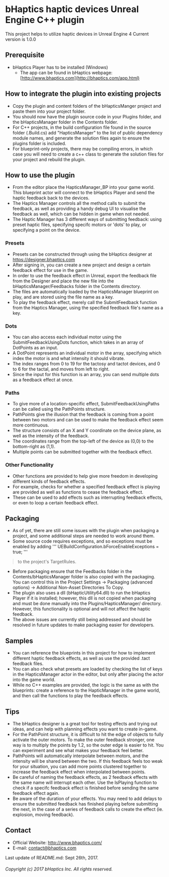 # bHaptics haptic devices Unreal Engine C++ plugin
This project helps to utilize haptic devices in Unreal Engine 4
Current version is 1.0.0

## Prerequisite
* bHaptics Player has to be installed (Windows)
   * The app can be found in
   bHaptics webpage: [http://www.bhaptics.com](http://bhaptics.com/app.html)

## How to integrate the plugin into existing projects
* Copy the plugin and content folders of the bHapticsManger project and paste them into your project folder.
* You should now have the plugin source code in your Plugins folder, and the bHapticsManager folder in the Contents folder.
* For C++ projects, in the build configuration file found in the source folder (<YourProjectName>.Build.cs) add "HapticsManager"
to the list of public dependency module names, and generate the solution files again to ensure the plugins folder is included.
* For blueprint-only projects, there may be compiling errors, in which case you will need to create a c++ class to generate the solution files for your project and rebuild the plugin.

## How to use the plugin
* From the editor place the HapticsManager_BP into your game world. This blueprint actor will connect to the bHaptics Player and send the haptic feedback back to the devices.
* The Haptics Manager controls all the method calls to submit the feedback, as well as providing a handy debug UI to visualise the feedback as well, which can be hidden in game when not needed.
* The Haptic Manager has 3 different ways of submitting feedback: using preset haptic files, specifying specifc motors or 'dots' to play, or specifying a point on the device.

### Presets
* Presets can be constructed through using the bHaptics designer at https://designer.bhaptics.com
* After signing in, you can create a new project and design a certain feedback effect for use in the game.
* In order to use the feedback effect in Unreal, export the feedback file from the Designer and place the new file into the bHapticsManager/Feedbacks folder in the Contents directory.
* The files are automatically loaded by the HapticsManager blueprint on play, and are stored using the file name as a key.
* To play the feedback effect, merely call the SubmitFeedback function from the Haptics Manager, using the specified feedback file's name as a key.

### Dots
* You can also access each individual motor using the SubmitFeedbackUsingDots function, which takes in an array of DotPoints as an input.
* A DotPoint represents an individual motor in the array, specifying which index the motor is and what intensity it should vibrate.
* The index ranges from 0 to 19 for the tactosy and tactot devices, and 0 to 6 for the tactal, and moves from left to right.
* Since the input for this function is an array, you can send multiple dots as a feedback effect at once.

### Paths
* To give more of a location-specific effect, SubmitFeedbackUsingPaths can be called using the PathPoints structure.
* PathPoints give the illusion that the feedback is coming from a point between two motors and can be used to make the feedback effect seem more continuous.
* The structure consists of an X and Y coordinate on the device plane, as well as the intensity of the feedback.
* The coordinates range from the top-left of the device as (0,0) to the bottom-right as (1,1).
* Multiple points can be submitted together with the feedback effect.

### Other Functionality
* Other functions are provided to help give more freedom in developing different kinds of feedback effects.
* For example, checks for whether a specified feedback effect is playing are provided as well as functions to cease the feedback effect.
* These can be used to add effects such as interrupting feedback effects, or even to loop a certain feedback effect.

## Packaging
* As of yet, there are still some issues with the plugin when packaging a project, and some additional steps are needed to work around them.
* Some source code requires exceptions, and so exceptions must be enabled by adding
'''
UEBuildConfiguration.bForceEnableExceptions = true;
'''
>to the project's TargetRules.

* Before packaging ensure that the Feedbacks folder in the Contents/bHapticsManager folder is also copied with the packaging. You can control this in the Project Settings -> Packaging (advanced options) -> Additional Non-Asset Directories To Copy.
* The plugin also uses a dll (bHapticUtility64.dll) to run the bHaptics Player if it is installed; however, this dll is not copied when packaging and must be done manually into the Plugins/HapticsManager/ directory. However, this functionality is optional and will not affect the haptic feedback.
* The above issues are currently still being addressed and should be resolved in future updates to make packaging easier for developers.

## Samples 
* You can reference the blueprints in this project for how to implement different haptic feedback effects, as well as use the provided .tact feedback files.
* You can also check what presets are loaded by checking the list of keys in the HapticsManager actor in the editor, but only after placing the actor into the game world.
* While no C++ examples are provided, the logic is the same as with the blueprints: create a reference to the HapticManager in the game world, and then call the functions to play the feedback effects.

## Tips
* The bHaptics designer is a great tool for testing effects and trying out ideas, and can help with planning effects you want to create in-game.
* For the PathPoint structure, it is difficult to hit the edge of objects to fully activate the outer motors. To make the outer feedback stronger, one way is to multiply the points by 1.2, so the outer edge is easier to hit. You can experiment and see what makes your feedback feel better.
* PathPoints will automatically interpolate between motors, and the intensity will be shared between the two. If this feedback feels too weak for your situation, you can add more points clustered together to increase the feedback effect when interpolated between points.
* Be careful of naming the feedback effects, as 2 feedback effects with the same name will interrupt each other. Use the IsPlaying function to check if a specifc feedback effect is finished before sending the same feedback effect again.
* Be aware of the duration of your effects. You may need to add delays to ensure the submitted feedback has finished playing before submitting the next, in the case of a series of feedback calls to create the effect (ie. explosion, moving feedback).


## Contact
* Official Website: http://www.bhaptics.com/
* E-mail: contact@bhaptics.com

Last update of README.md: Sept 26th, 2017.


###### Copyright (c) 2017 bHaptics Inc. All rights reserved.